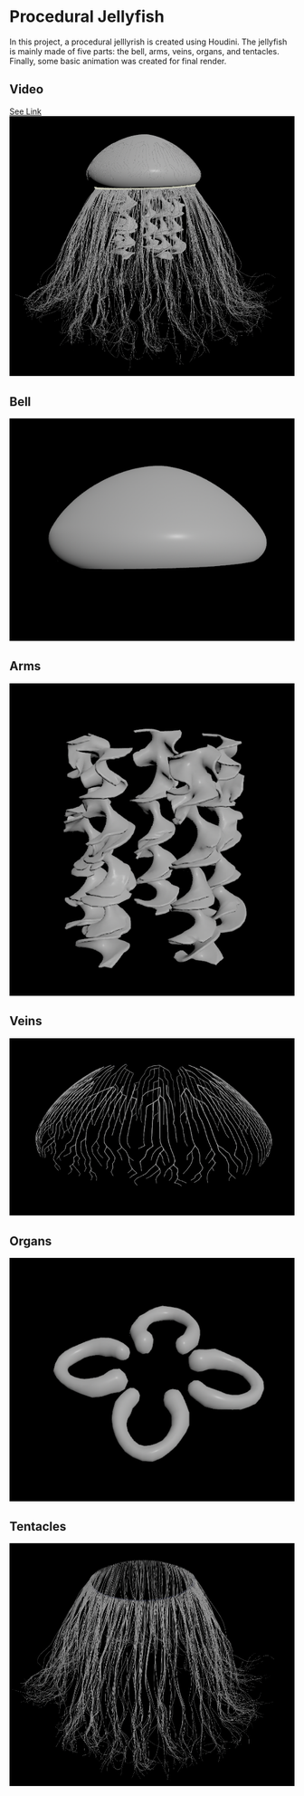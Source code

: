 # Procedural Jellyfish
In this project, a procedural jelllyrish is created using Houdini. The jellyfish is mainly made of five parts: the bell, arms, veins, organs, and tentacles. Finally, some basic animation was created for final render. 
## Video
[See Link](assets/jellyfish.mp4)
![](assets/jellyfish.png)
## Bell
![](assets/bell.png)

## Arms
![](assets/arms.png)

## Veins
![](assets/veins.png)

## Organs
![](assets/organ.png)

## Tentacles
![](assets/tentacles.png)

